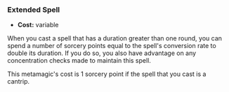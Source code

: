 ### Extended Spell
- **Cost:** variable

When you cast a spell that has a duration greater than one round, you can spend a number of sorcery points equal to the spell's conversion rate to double its duration.
If you do so, you also have advantage on any concentration checks made to maintain this spell.

This metamagic's cost is 1 sorcery point if the spell that you cast is a cantrip.
